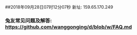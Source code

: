 ##2018年09月28日07时12分07秒 新址: 159.65.170.249
### 兔友常见问题及解答: https://github.com/wanggonging/d/blob/w/FAQ.md
